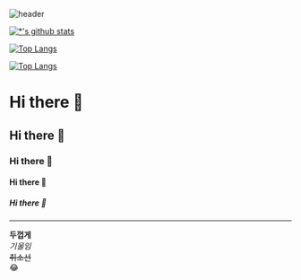 ![header](https://capsule-render.vercel.app/api?type=waving&color=rightgreen&height=300&section=header&text=데이터분석가김현정&fontSize=90)

[![*'s github stats](https://github-readme-stats.vercel.app/api?username=1016wjd)](https://github.com/깃허브아이디)

[![Top Langs](https://github-readme-stats.vercel.app/api/top-langs/?username=1016wjd&langs_count=8)](https://github.com/1016wjd/github-readme-stats)


[![Top Langs](https://github-readme-stats.vercel.app/api/top-langs/?username=1016wjd)](https://github.com/1016wjd/github-readme-stats)


# Hi there 👋
## Hi there 👋
### Hi there 👋
#### Hi there 👋
##### Hi there 👋
---
**두껍게** <br>
*기울임* <br>
~~취소선~~ <br>
:joy: <br>

